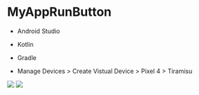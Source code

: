 # MyAppRunButton

- Android Studio
- Kotlin
- Gradle

- Manage Devices > Create Vistual Device > Pixel 4 > Tiramisu

<img src="/img/Captura de Tela 2024-07-02 às 13.08.14.png">

<img src="/img/Captura de Tela 2024-07-02 às 13.08.20.png">
